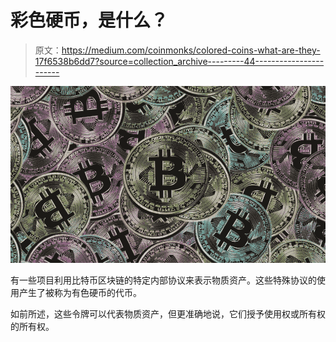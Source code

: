 # 彩色硬币，是什么？

> 原文：<https://medium.com/coinmonks/colored-coins-what-are-they-17f6538b6dd7?source=collection_archive---------44----------------------->

![](img/d33279df0ea6ef7437e0bfa125e7b2ef.png)

有一些项目利用比特币区块链的特定内部协议来表示物质资产。这些特殊协议的使用产生了被称为有色硬币的代币。

如前所述，这些令牌可以代表物质资产，但更准确地说，它们授予使用权或所有权的所有权。